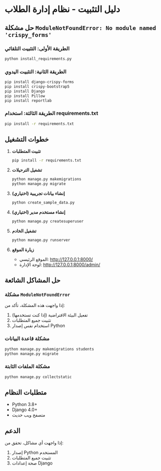 # دليل التثبيت - نظام إدارة الطلاب

## حل مشكلة `ModuleNotFoundError: No module named 'crispy_forms'`

### الطريقة الأولى: التثبيت التلقائي
```bash
python install_requirements.py
```

### الطريقة الثانية: التثبيت اليدوي
```bash
pip install django-crispy-forms
pip install crispy-bootstrap5
pip install Django
pip install Pillow
pip install reportlab
```

### الطريقة الثالثة: استخدام requirements.txt
```bash
pip install -r requirements.txt
```

## خطوات التشغيل

1. **تثبيت المتطلبات**
   ```bash
   pip install -r requirements.txt
   ```

2. **تشغيل الترحيلات**
   ```bash
   python manage.py makemigrations
   python manage.py migrate
   ```

3. **إنشاء بيانات تجريبية (اختياري)**
   ```bash
   python create_sample_data.py
   ```

4. **إنشاء مستخدم مدير (اختياري)**
   ```bash
   python manage.py createsuperuser
   ```

5. **تشغيل الخادم**
   ```bash
   python manage.py runserver
   ```

6. **زيارة الموقع**
   - الموقع الرئيسي: http://127.0.0.1:8000/
   - لوحة الإدارة: http://127.0.0.1:8000/admin/

## حل المشاكل الشائعة

### مشكلة `ModuleNotFoundError`
إذا واجهت هذه المشكلة، تأكد من:
1. تفعيل البيئة الافتراضية (إذا كنت تستخدمها)
2. تثبيت جميع المتطلبات
3. استخدام نفس إصدار Python

### مشكلة قاعدة البيانات
```bash
python manage.py makemigrations students
python manage.py migrate
```

### مشكلة الملفات الثابتة
```bash
python manage.py collectstatic
```

## متطلبات النظام
- Python 3.8+
- Django 4.0+
- متصفح ويب حديث

## الدعم
إذا واجهت أي مشاكل، تحقق من:
1. إصدار Python المستخدم
2. تثبيت جميع المتطلبات
3. صحة إعدادات Django

